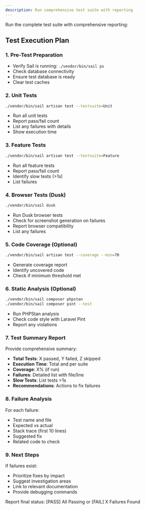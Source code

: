 ```yaml
---
description: Run comprehensive test suite with reporting
---
```


Run the complete test suite with comprehensive reporting:

## Test Execution Plan

### 1. Pre-Test Preparation
- Verify Sail is running: `./vendor/bin/sail ps`
- Check database connectivity
- Ensure test database is ready
- Clear test caches

### 2. Unit Tests
```bash
./vendor/bin/sail artisan test --testsuite=Unit
```
- Run all unit tests
- Report pass/fail count
- List any failures with details
- Show execution time

### 3. Feature Tests
```bash
./vendor/bin/sail artisan test --testsuite=Feature
```
- Run all feature tests
- Report pass/fail count
- Identify slow tests (>1s)
- List failures

### 4. Browser Tests (Dusk)
```bash
./vendor/bin/sail dusk
```
- Run Dusk browser tests
- Check for screenshot generation on failures
- Report browser compatibility
- List any failures

### 5. Code Coverage (Optional)
```bash
./vendor/bin/sail artisan test --coverage --min=70
```
- Generate coverage report
- Identify uncovered code
- Check if minimum threshold met

### 6. Static Analysis (Optional)
```bash
./vendor/bin/sail composer phpstan
./vendor/bin/sail composer pint --test
```
- Run PHPStan analysis
- Check code style with Laravel Pint
- Report any violations

### 7. Test Summary Report

Provide comprehensive summary:
- **Total Tests**: X passed, Y failed, Z skipped
- **Execution Time**: Total and per suite
- **Coverage**: X% (if run)
- **Failures**: Detailed list with file/line
- **Slow Tests**: List tests >1s
- **Recommendations**: Actions to fix failures

### 8. Failure Analysis

For each failure:
- Test name and file
- Expected vs actual
- Stack trace (first 10 lines)
- Suggested fix
- Related code to check

### 9. Next Steps

If failures exist:
- Prioritize fixes by impact
- Suggest investigation areas
- Link to relevant documentation
- Provide debugging commands

Report final status: [PASS] All Passing or [FAIL] X Failures Found
